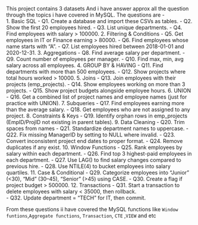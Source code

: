 This project contains 3 datasets 
And i have answer approx all the question through the topics i have covered in MySQL.
The questions are -      
            1. Basic SQL
                        - Q1. Create a database and import these CSVs as tables.
                        - Q2. Show the first 20 employees hired.
                        - Q3. List unique departments.
                        - Q4. Find employees with salary > 100000.
            2. Filtering & Conditions
                        - Q5. Get employees in IT or Finance earning > 80000.
                        - Q6. Find employees whose name starts with “A”.
                        - Q7. List employees hired between 2018-01-01 and 2020-12-31.
            3. Aggregations
                        - Q8. Find average salary per department.
                        - Q9. Count number of employees per manager.
                        - Q10. Find max, min, avg salary across all employees.
            4. GROUP BY & HAVING
                        - Q11. Find departments with more than 500 employees.
                        - Q12. Show projects where total hours worked > 10000.
            5. Joins
                        - Q13. Join employees with their projects (emp_projects).
                        - Q14. Show employees working on more than 3 projects.
                        - Q15. Show project budgets alongside employee hours.
            6. UNION
                        - Q16. Get a combined list of project names and employee names (just for practice with UNION).
            7. Subqueries
                        - Q17. Find employees earning more than the average salary.
                        - Q18. Get employees who are not assigned to any project.
            8. Constraints & Keys
                        - Q19. Identify orphan rows in emp_projects (EmpID/ProjID not existing in parent tables).
            9. Data Cleaning
                        - Q20. Trim spaces from names
                        - Q21. Standardize department names to uppercase.
                        - Q22. Fix missing ManagerID by setting to NULL where invalid.
                        - Q23. Convert inconsistent project end dates to proper format.
                        - Q24. Remove duplicates if any exist.
            10. Window Functions
                        - Q25. Rank employees by salary within each department.
                        - Q26. Find top 3 highest-paid employees in each department.
                        - Q27. Use LAG() to find salary changes compared to previous hire.
                        - Q28. Use NTILE(4) to bucket employees into salary quartiles.
            11. Case & Conditional
                        - Q29. Categorize employees into “Junior” (<30), “Mid” (30–45), “Senior” (>45) using CASE.
                        - Q30. Create a flag if project budget > 500000.
            12. Transactions
                        - Q31. Start a transaction to delete employees with salary < 35000, then rollback.                        
                        - Q32. Update department = “TECH” for IT, then commit.
            
From these questions ii have covered the MySQL functions like `Window funtions`,`Aggregate functions`, `Transaction`, `CTE` ,`VIEW` and etc            
      

